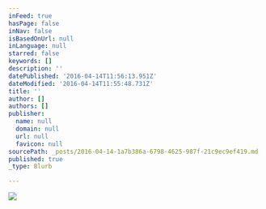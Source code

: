 ```yaml
---
inFeed: true
hasPage: false
inNav: false
isBasedOnUrl: null
inLanguage: null
starred: false
keywords: []
description: ''
datePublished: '2016-04-14T11:56:13.951Z'
dateModified: '2016-04-14T11:55:48.731Z'
title: ''
author: []
authors: []
publisher:
  name: null
  domain: null
  url: null
  favicon: null
sourcePath: _posts/2016-04-14-1a7b386a-6798-4625-987f-21c9ec9ef419.md
published: true
_type: Blurb

---
```

![](https://the-grid-user-content.s3-us-west-2.amazonaws.com/6395f42a-1024-4df7-89f5-8e01b0a34756.png)